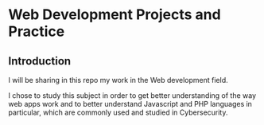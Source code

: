 # Web Development Projects and Practice
## Introduction
I will be sharing in this repo my work in the Web development field.

I chose to study this subject in order to get better understanding of the way web apps work and to better understand Javascript and PHP languages in particular, which are commonly used and studied in Cybersecurity.
